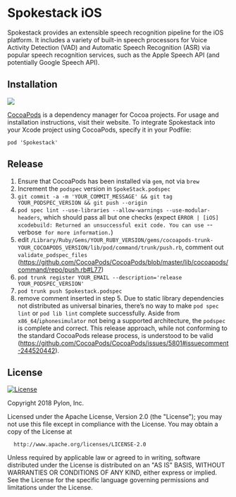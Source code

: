 # Spokestack iOS

Spokestack provides an extensible speech recognition pipeline for the iOS
platform. It includes a variety of built-in speech processors for Voice
Activity Detection (VAD) and Automatic Speech Recognition (ASR) via popular
speech recognition services, such as the Apple Speech API (and potentially Google Speech API).

## Installation
[![](https://img.shields.io/cocoapods/v/SpokeStack.svg)](https://cocoapods.org/pods/Spokestack-iOS)

[CocoaPods](https://cocoapods.org) is a dependency manager for Cocoa projects. For usage and installation instructions, visit their website. To integrate Spokestack into your Xcode project using CocoaPods, specify it in your Podfile:

`pod 'Spokestack'`

## Release
  1. Ensure that CocoaPods has been installed via `gem`, not via `brew`
  2. Increment the `podspec` version in `SpokeStack.podspec`
  3. `git commit -a -m 'YOUR_COMMIT_MESSAGE' && git tag YOUR_PODSPEC_VERSION && git push --origin`
  4. `pod spec lint --use-libraries --allow-warnings --use-modular-headers`, which should pass all but one checks (expect `ERROR | [iOS] xcodebuild: Returned an unsuccessful exit code. You can use `--verbose` for more information.`)
  5. edit `/Library/Ruby/Gems/YOUR_RUBY_VERSION/gems/cocoapods-trunk-YOUR_COCOAPODS_VERSION/lib/pod/command/trunk/push.rb`, comment out `validate_podspec_files` (https://github.com/CocoaPods/CocoaPods/blob/master/lib/cocoapods/command/repo/push.rb#L77)
  6. `pod trunk register YOUR_EMAIL --description='release YOUR_PODSPEC_VERSION'`
  7. `pod trunk push Spokestack.podspec`
  8. remove comment inserted in step 5.
Due to static library dependencies not distributed as universal binaries, there’s no way to make `pod spec lint` or `pod lib lint` complete successfully. Aside from `x86_64`/`iphonesimulator` not being a supported architecture, the `podspec` is complete and correct. This release approach, while not conforming to the standard CocoaPods release process, is understood to be valid (https://github.com/CocoaPods/CocoaPods/issues/5801#issuecomment-244520442).

## License
[![License](https://img.shields.io/badge/License-Apache%202.0-green.svg)](https://opensource.org/licenses/Apache-2.0)

Copyright 2018 Pylon, Inc.

  Licensed under the Apache License, Version 2.0 (the "License");
  you may not use this file except in compliance with the License.
  You may obtain a copy of the License at

      http://www.apache.org/licenses/LICENSE-2.0

  Unless required by applicable law or agreed to in writing, software
  distributed under the License is distributed on an "AS IS" BASIS,
  WITHOUT WARRANTIES OR CONDITIONS OF ANY KIND, either express or implied.
  See the License for the specific language governing permissions and
  limitations under the License.
